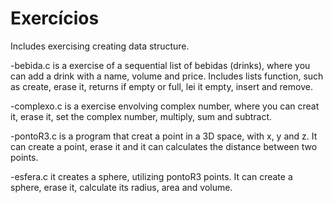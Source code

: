 # Exercícios 

Includes exercising creating data structure. 

-bebida.c is a exercise of a sequential list of bebidas (drinks), where you can add a drink with a name, volume and price. Includes lists function, such as create, erase it, returns if empty or full, lei it empty,
insert and remove.

-complexo.c is a exercise envolving complex number, where you can creat it, erase it, set the complex number, multiply, sum and subtract.

-pontoR3.c is a program that creat a point in a 3D space, with x, y and z. It can create a point, erase it and it can calculates the distance between two points.

-esfera.c it creates a sphere, utilizing pontoR3 points. It can create a sphere, erase it, calculate its radius, area and volume.
